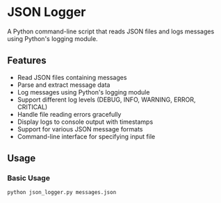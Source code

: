 # JSON Logger

A Python command-line script that reads JSON files and logs messages using Python's logging module.

## Features

- Read JSON files containing messages
- Parse and extract message data
- Log messages using Python's logging module
- Support different log levels (DEBUG, INFO, WARNING, ERROR, CRITICAL)
- Handle file reading errors gracefully
- Display logs to console output with timestamps
- Support for various JSON message formats
- Command-line interface for specifying input file

## Usage

### Basic Usage

```bash
python json_logger.py messages.json
